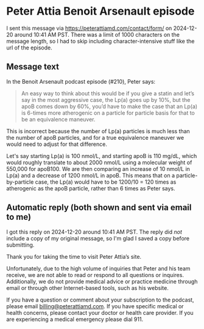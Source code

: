# Peter Attia Benoit Arsenault episode

I sent this message via https://peterattiamd.com/contact/form/ on
2024-12-20 around 10:41 AM PST. There was a limit of 1000 characters
on the message length, so I had to skip including character-intensive
stuff like the url of the episode.

## Message text

In the Benoit Arsenault podcast episode (#210), Peter says:

> An easy way to think about this would be if you give a statin and let’s say in the most aggressive case, the Lp(a) goes up by 10%, but the apoB comes down by 60%, you’d have to make the case that an Lp(a) is 6-times more atherogenic on a particle for particle basis for that to be an equivalence maneuver.

This is incorrect because the number of Lp(a) particles is much less than the number of apoB particles, and for a true equivalence maneuver we would need to adjust for that difference.

Let's say starting Lp(a) is 100 nmol/L, and starting apoB is 110 mg/dL, which would roughly translate to about 2000 nmol/L using a molecular weight of 550,000 for apoB100. We are then comparing an increase of 10 nmol/L in Lp(a) and a decrease of 1200 nmol/L in apoB. This means that on a particle-by-particle case, the Lp(a) would have to be 1200/10 = 120 times as atherogenic as the apoB particle, rather than 6 times as Peter says.

## Automatic reply (both shown and sent via email to me)

I got this reply on 2024-12-20 around 10:41 AM PST. The reply did *not*
include a copy of my original message, so I'm glad I saved a copy
before submitting.

Thank you for taking the time to visit Peter Attia’s site.

Unfortunately, due to the high volume of inquiries that Peter and his
team receive, we are not able to read or respond to all questions or
inquires. Additionally, we do not provide medical advice or practice
medicine through email or through other Internet-based tools, such as
his website.

If you have a question or comment about your subscription to the
podcast, please email billing@peterattiamd.com. If you have specific
medical or health concerns, please contact your doctor or health care
provider. If you are experiencing a medical emergency please dial 911.
